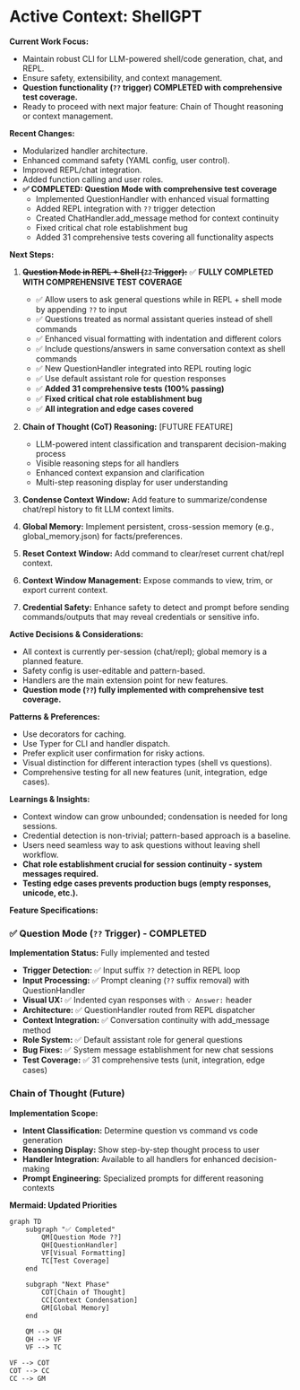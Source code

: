 # Active Context: ShellGPT

**Current Work Focus:**  

- Maintain robust CLI for LLM-powered shell/code generation, chat, and REPL.
- Ensure safety, extensibility, and context management.
- **Question functionality (`??` trigger) COMPLETED with comprehensive test coverage.**
- Ready to proceed with next major feature: Chain of Thought reasoning or context management.

**Recent Changes:**  

- Modularized handler architecture.
- Enhanced command safety (YAML config, user control).
- Improved REPL/chat integration.
- Added function calling and user roles.
- **✅ COMPLETED: Question Mode with comprehensive test coverage**
  - Implemented QuestionHandler with enhanced visual formatting
  - Added REPL integration with `??` trigger detection
  - Created ChatHandler.add_message method for context continuity
  - Fixed critical chat role establishment bug
  - Added 31 comprehensive tests covering all functionality aspects

**Next Steps:**  

1. **~~Question Mode in REPL + Shell (`??` Trigger):~~** ✅ **FULLY COMPLETED WITH COMPREHENSIVE TEST COVERAGE**
   - ✅ Allow users to ask general questions while in REPL + shell mode by appending `??` to input
   - ✅ Questions treated as normal assistant queries instead of shell commands
   - ✅ Enhanced visual formatting with indentation and different colors
   - ✅ Include questions/answers in same conversation context as shell commands
   - ✅ New QuestionHandler integrated into REPL routing logic
   - ✅ Use default assistant role for question responses
   - ✅ **Added 31 comprehensive tests (100% passing)**
   - ✅ **Fixed critical chat role establishment bug**
   - ✅ **All integration and edge cases covered**

2. **Chain of Thought (CoT) Reasoning:** [FUTURE FEATURE]
   - LLM-powered intent classification and transparent decision-making process
   - Visible reasoning steps for all handlers
   - Enhanced context expansion and clarification
   - Multi-step reasoning display for user understanding

3. **Condense Context Window:** Add feature to summarize/condense chat/repl history to fit LLM context limits.

4. **Global Memory:** Implement persistent, cross-session memory (e.g., global_memory.json) for facts/preferences.

5. **Reset Context Window:** Add command to clear/reset current chat/repl context.

6. **Context Window Management:** Expose commands to view, trim, or export current context.

7. **Credential Safety:** Enhance safety to detect and prompt before sending commands/outputs that may reveal credentials or sensitive info.

**Active Decisions & Considerations:**  

- All context is currently per-session (chat/repl); global memory is a planned feature.
- Safety config is user-editable and pattern-based.
- Handlers are the main extension point for new features.
- **Question mode (`??`) fully implemented with comprehensive test coverage.**

**Patterns & Preferences:**  

- Use decorators for caching.
- Use Typer for CLI and handler dispatch.
- Prefer explicit user confirmation for risky actions.
- Visual distinction for different interaction types (shell vs questions).
- Comprehensive testing for all new features (unit, integration, edge cases).

**Learnings & Insights:**  

- Context window can grow unbounded; condensation is needed for long sessions.
- Credential detection is non-trivial; pattern-based approach is a baseline.
- Users need seamless way to ask questions without leaving shell workflow.
- **Chat role establishment crucial for session continuity - system messages required.**
- **Testing edge cases prevents production bugs (empty responses, unicode, etc.).**

**Feature Specifications:**

### ✅ Question Mode (`??` Trigger) - COMPLETED
**Implementation Status:** Fully implemented and tested

- **Trigger Detection:** ✅ Input suffix `??` detection in REPL loop
- **Input Processing:** ✅ Prompt cleaning (`??` suffix removal) with QuestionHandler
- **Visual UX:** ✅ Indented cyan responses with `💡 Answer:` header
- **Architecture:** ✅ QuestionHandler routed from REPL dispatcher
- **Context Integration:** ✅ Conversation continuity with add_message method
- **Role System:** ✅ Default assistant role for general questions
- **Bug Fixes:** ✅ System message establishment for new chat sessions
- **Test Coverage:** ✅ 31 comprehensive tests (unit, integration, edge cases)

### Chain of Thought (Future)
**Implementation Scope:**

- **Intent Classification:** Determine question vs command vs code generation
- **Reasoning Display:** Show step-by-step thought process to user
- **Handler Integration:** Available to all handlers for enhanced decision-making
- **Prompt Engineering:** Specialized prompts for different reasoning contexts

**Mermaid: Updated Priorities**

```mermaid
graph TD
    subgraph "✅ Completed"
        QM[Question Mode ??]
        QH[QuestionHandler]
        VF[Visual Formatting]
        TC[Test Coverage]
    end
    
    subgraph "Next Phase"
        COT[Chain of Thought]
        CC[Context Condensation]
        GM[Global Memory]
    end
    
    QM --> QH
    QH --> VF
    VF --> TC
```
    VF --> COT
    COT --> CC
    CC --> GM
```
